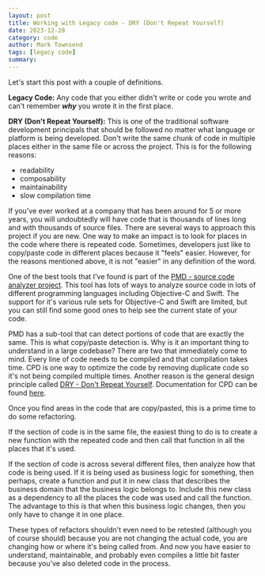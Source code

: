 ```yaml
---
layout: post
title: Working with Legacy code - DRY (Don't Repeat Yourself)
date: 2023-12-28
category: code
author: Mark Townsend
tags: [legacy code]
summary: 
---
```


Let's start this post with a couple of definitions.

**Legacy Code:** Any code that you either didn't write or code you wrote and can't remember ***why*** you wrote it in the first place.

**DRY (Don't Repeat Yourself):** This is one of the traditional software development principals that should be followed no matter what language or platform is being developed.  Don't write the same chunk of code in multiple places either in the same file or across the project.  This is for the following reasons:

* readability
* composability
* maintainability
* slow compilation time

If you've ever worked at a company that has been around for 5 or more years, you will undoubtedly will have code that is thousands of lines long and with thousands of source files. There are several ways to approach this project if you are new.  One way to make an impact is to look for places in the code where there is repeated code. Sometimes, developers just like to copy/paste code in different places because it "feels" easier. However, for the reasons mentioned above, it is not "easier" in any definition of the word.

One of the best tools that I've found is part of the [PMD - source code analyzer project](http://adangel.github.io/pmd/index.html). This tool has lots of ways to analyze source code in lots of different programming languages including Objective-C and Swift.  The support for it's various rule sets for Objective-C and Swift are limited, but you can still find some good ones to help see the current state of your code.

PMD has a sub-tool that can detect portions of code that are exactly the same.  This is what copy/paste detection is.  Why is it an important thing to understand in a large codebase? There are two that immediately come to mind.  Every line of code needs to be compiled and that compilation takes time. CPD is one way to optimize the code by removing duplicate code so it's not being compiled multiple times.  Another reason is the general design principle called [DRY - Don't Repeat Yourself](https://en.wikipedia.org/wiki/Don't_repeat_yourself). Documentation for CPD can be found [here](http://adangel.github.io/pmd/pmd_userdocs_cpd.html).

Once you find areas in the code that are copy/pasted, this is a prime time to do some refactoring.

If the section of code is in the same file, the easiest thing to do is to create a new function with the repeated code and then call that function in all the places that it's used.

If the section of code is across several different files, then analyze how that code is being used. If it is being used as business logic for something, then perhaps, create a function and put it in new class that describes the business domain that the business logic belongs to.  Include this new class as a dependency to all the places the code was used and call the function.  The advantage to this is that when this business logic changes, then you only have to change it in one place.

These types of refactors shouldn't even need to be retested (although you of course should) because you are not changing the actual code, you are changing how or where it's being called from. And now you have easier to understand, maintainable, and probably even compiles a little bit faster because you've also deleted code in the process.
